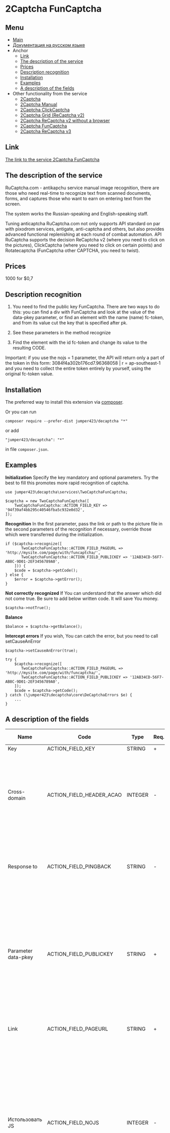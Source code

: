 2Captcha FunCaptcha
==============
Menu
--------------
+ [Main](../docs/README-en.md)
+ [Документация на русском языке](../docs/TwoCaptchaFunCaptcha-ru.md)
+ Anchor
  + [Link](#link)
  + [The description of the service](#the-description-of-the-service)
  + [Prices](#prices)
  + [Description recognition](#description-recognition)
  + [Installation](#installation)
  + [Examples](#examples)
  + [A description of the fields](#a-description-of-the-fields)
+ Other functionality from the service
  + [2Captcha](../docs/TwoCaptcha-en.md)
  + [2Captcha Manual](../docs/TwoCaptchaInstruction-en.md)
  + [2Captcha ClickCaptcha](../docs/TwoCaptchaClick-en.md)
  + [2Captcha Grid (ReCaptcha v2)](../docs/TwoCaptchaGrid-en.md)
  + [2Captcha ReCaptcha v2 without a browser](../docs/TwoCaptchaReCaptcha-en.md)
  + [2Captcha FunCaptcha](../docs/TwoCaptchaFunCaptcha-en.md)
  + [2Captcha ReCaptcha v3](../docs/TwoCaptchaReCaptchaV3-en.md)


Link
--------------
[The link to the service 2Captcha FunCaptcha](http://infoblog1.ru/goto/2captcha)

The description of the service
--------------
RuCaptcha.com - antikapchu service manual image recognition, there are those who need real-time to recognize text from scanned documents, forms, and captures those who want to earn on entering text from the screen.

The system works the Russian-speaking and English-speaking staff.

Tuning anticaptcha RuCaptcha.com not only supports API standard on par with pixodrom services, antigate, anti-captcha and others, but also provides advanced functional replenishing at each round of combat automation. API RuCaptcha supports the decision ReCaptcha v2 (where you need to click on the pictures), ClickCaptcha (where you need to click on certain points) and Rotatecaptcha (FunCaptcha other CAPTCHA, you need to twist).

Prices
--------------
1000 for $0,7

Description recognition
--------------
1) You need to find the public key FunCaptcha. There are two ways to do this: you can find a div with FunCaptcha and look at the value of the data-pkey parameter, or find an element with the name (name) fc-token, and from its value cut the key that is specified after pk.

2) See these parameters in the method recognize

3) Find the element with the id fc-token and change its value to the resulting CODE.

Important: if you use the nojs = 1 parameter, the API will return only a part of the token in this form: 3084f4a302b176cd7.96368058 | r = ap-southeast-1 and you need to collect the entire token entirely by yourself, using the original fc-token value.

Installation
--------------
The preferred way to install this extension via [composer](http://getcomposer.org/download/).

Or you can run
```
composer require --prefer-dist jumper423/decaptcha "*"
```
or add
```
"jumper423/decaptcha": "*"
```
in file `composer.json`.


Examples
--------------
__Initialization__
Specify the key mandatory and optional parameters. Try the best to fill this promotes more rapid recognition of captcha.
```
use jumper423\decaptcha\services\TwoCaptchaFunCaptcha;

$captcha = new TwoCaptchaFunCaptcha([
    TwoCaptchaFunCaptcha::ACTION_FIELD_KEY => '94f39af4bb295c40546fba5c932e0d32',
]);
```
__Recognition__
In the first parameter, pass the link or path to the picture file in the second parameters of the recognition if necessary, override those which were transferred during the initialization.
```
if ($captcha->recognize([
       TwoCaptchaFunCaptcha::ACTION_FIELD_PAGEURL => 'http://mysite.com/page/with/funcaptcha/',
       TwoCaptchaFunCaptcha::ACTION_FIELD_PUBLICKEY => '12AB34CD-56F7-AB8C-9D01-2EF3456789A0',
    ])) {
    $code = $captcha->getCode();
} else {
    $error = $captcha->getError();
}
```
__Not correctly recognized__
If You can understand that the answer which did not come true. Be sure to add below written code. It will save You money.
```
$captcha->notTrue();
```
__Balance__
```
$balance = $captcha->getBalance();
```
__Intercept errors__
If you wish, You can catch the error, but you need to call setCauseAnError
```
$captcha->setCauseAnError(true);

try {
    $captcha->recognize([
       TwoCaptchaFunCaptcha::ACTION_FIELD_PAGEURL => 'http://mysite.com/page/with/funcaptcha/',
       TwoCaptchaFunCaptcha::ACTION_FIELD_PUBLICKEY => '12AB34CD-56F7-AB8C-9D01-2EF3456789A0',
    ]);
    $code = $captcha->getCode();
} catch (\jumper423\decaptcha\core\DeCaptchaErrors $e) {
    ...
}
```


A description of the fields
--------------
 Name | Code | Type | Req. | By def. | Possible values | Description 
 --- | --- | --- | --- | --- | --- | --- 
 Key | ACTION_FIELD_KEY | STRING | + |  |  | Key account |
 Cross-domain | ACTION_FIELD_HEADER_ACAO | INTEGER | - | 0 | 0 - the default value; 1 - in.php will transfer Access-Control-Allow-Origin: * parameter in response header | Need for cross-domain AJAX requests in browser-based applications. |
 Response to | ACTION_FIELD_PINGBACK | STRING | - |  |  | Note to server, after recognizing the image, you need to send a reply to the specified address. |
 Parameter data-pkey | ACTION_FIELD_PUBLICKEY | STRING | + |  |  | Find a div with FunCaptcha and look at the value of the data-pkey parameter, or find an element with the name (name) fc-token, and cut the key from its value after the pk |
 Link | ACTION_FIELD_PAGEURL | STRING | + |  |  | The address of the page where the captcha is solved. |
 Истользовать JS | ACTION_FIELD_NOJS | INTEGER | - | 0 | 0 - use javascript; 1 - do not use javascript | Tells us to solve FunCaptcha with javascript turned off. It can be used in case the normal method for some reason does not work. Important: keep in mind that in this case we will return only part of the token. The above is what to do in this case. |
 User-Agent browser | ACTION_FIELD_USERAGENT | STRING | - |  |  | User-Agent browser used in emulation. You must use the signature modern browser, otherwise Google will return an error requiring you to upgrade your browser. |
 The proxy address | ACTION_FIELD_RECAPTCHA | STRING | - |  |  | IP address of the proxy ipv4/ipv6. |
 The proxy type | ACTION_FIELD_PROXYTYPE | STRING | - |  |  | The proxy type (http, socks4, ...) |

